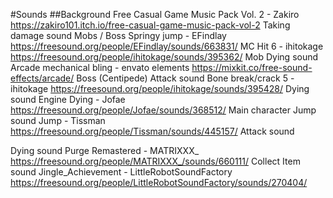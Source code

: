 #Sounds
##Background
Free Casual Game Music Pack Vol. 2 - Zakiro
https://zakiro101.itch.io/free-casual-game-music-pack-vol-2 
Taking damage sound
Mobs / Boss
Springy jump - EFindlay
https://freesound.org/people/EFindlay/sounds/663831/ 
MC
Hit 6 - ihitokage
https://freesound.org/people/ihitokage/sounds/395362/ 
Mob
Dying sound
Arcade mechanical bling - envato elements
https://mixkit.co/free-sound-effects/arcade/
Boss (Centipede)
Attack sound
Bone break/crack 5 - ihitokage
https://freesound.org/people/ihitokage/sounds/395428/ 
Dying sound
Engine Dying - Jofae
https://freesound.org/people/Jofae/sounds/368512/ 
Main character 
Jump sound
Jump - Tissman
https://freesound.org/people/Tissman/sounds/445157/ 
Attack sound


Dying sound
Purge Remastered - MATRIXXX_
https://freesound.org/people/MATRIXXX_/sounds/660111/ 
Collect Item sound
Jingle_Achievement - LittleRobotSoundFactory
https://freesound.org/people/LittleRobotSoundFactory/sounds/270404/ 

